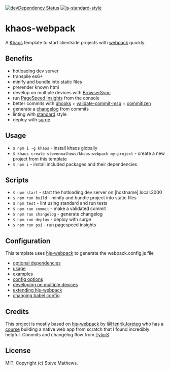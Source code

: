 [![devDependency Status](https://david-dm.org/stevenmathews/khaos-webpack-deps/dev-status.svg)](https://david-dm.org/stevenmathews/khaos-webpack-deps#info=devDependencies)
[![js-standard-style](https://img.shields.io/badge/code%20style-standard-brightgreen.svg)](http://standardjs.com/)

# khaos-webpack
A [Khaos](https://github.com/segmentio/khaos) template to start clientside projects with [webpack](https://webpack.github.io/) quickly.
## Benefits
- hotloading dev server
- transpile es6+
- minify and bundle into static files
- prerender known html
- develop on multiple devices with [BrowserSync](https://www.browsersync.io/)
- run [PageSpeed Insights](https://developers.google.com/speed/docs/insights/about) from the console
- better commits with [ghooks](https://github.com/gtramontina/ghooks) + [validate-commit-msg](https://github.com/kentcdodds/validate-commit-msg) + [commitizen](https://github.com/commitizen/cz-cli)
- generate a [changelog](https://github.com/conventional-changelog/conventional-changelog) from commits
- linting with [standard](http://standardjs.com) style
- deploy with [surge](https://surge.sh/)

## Usage
- `$ npm i -g khaos` - install khaos globally
- `$ khaos create stevenmathews/khaos-webpack my-project` - create a new project from this template
- `$ npm i` - install included packages and their dependencies

## Scripts
- `$ npm start` - start the hotloading dev server on [hostname].local:3000
- `$ npm run build` - minify and bundle project into static files
- `$ npm test` - lint using standard and run tests
- `$ npm run commit` - make a validated commit
- `$ npm run changelog` - generate changelog
- `$ npm run deploy` - deploy with surge
- `$ npm run psi` - run pagespeed insights

## Configuration
This template uses [hjs-webpack](https://github.com/HenrikJoreteg/hjs-webpack) to generate the webpack.config.js file

- [optional dependencies](https://github.com/HenrikJoreteg/hjs-webpack#optional-dependencies)
- [usage](https://github.com/HenrikJoreteg/hjs-webpack#usage)
- [examples](https://github.com/HenrikJoreteg/hjs-webpack#examples)
- [config options](https://github.com/HenrikJoreteg/hjs-webpack#config-options)
- [developing on multiple devices](https://github.com/HenrikJoreteg/hjs-webpack#developing-on-multiple-devices-at-once)
- [extending hjs-webpack](https://github.com/HenrikJoreteg/hjs-webpack#config-options)
- [changing babel config](https://github.com/HenrikJoreteg/hjs-webpack#changing-babel-config)

## Credits
This project is mostly based on [hjs-webpack](https://github.com/HenrikJoreteg/hjs-webpack) by [@HenrikJoreteg](http://twitter.com/henrikjoreteg) who has a [course](http://learn.humanjavascript.com) building a native web app from scratch that I found incredibly helpful.
Commits and changelog flow from [TylorS](https://github.com/TylorS).
## License
MIT. Copyright (c) Steve Mathews.
